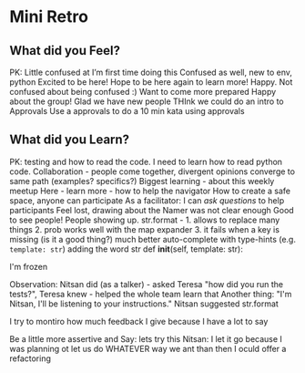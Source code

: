 
# Mini Retro
## What did you Feel?

PK: Little confused at I’m first time doing this 
Confused as well, new to env, python
Excited to be here!
Hope to be here again to learn more!
Happy. Not confused about being confused :)
Want to come more prepared
Happy about the group!
Glad we have new people
THInk we could do an intro to Approvals
    Use a approvals to do a 10 min kata using approvals


## What did you Learn?

PK: testing and how to read the code. I need to learn how to read python code.
Collaboration - people come together, divergent opinions converge to same path (examples? specifics?)
Biggest learning - about this weekly meetup
Here - learn more - how to help the navigator
How to create a safe space, anyone can participate
As a facilitator: I can *ask questions* to help participants
Feel lost, drawing about the Namer was not clear enough
Good to see people! People showing up.
str.format - 1. allows to replace many things 2. prob works well with the map expander 3. it fails when a key is missing (is it a good thing?)
much better auto-complete with type-hints (e.g. `template: str`)  adding the word str
 def __init__(self, template: str):

I'm frozen 

Observation: Nitsan did (as a talker) - asked Teresa "how did you run the tests?", Teresa knew - helped the whole team learn that
Another thing: "I'm Nitsan, I'll be listening to your instructions."
Nitsan suggested str.format

I try to montiro how much feedback I give
 because I have a lot to say

Be a little more assertive and Say: lets try this
Nitsan:  I let it go because I was planning ot let us do WHATEVER way we ant than then I oculd offer a refactoring


